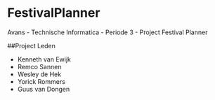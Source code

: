 # FestivalPlanner
Avans - Technische Informatica - Periode 3 - Project Festival Planner

##Project Leden
* Kenneth van Ewijk
* Remco Sannen
* Wesley de Hek
* Yorick Rommers
* Guus van Dongen
